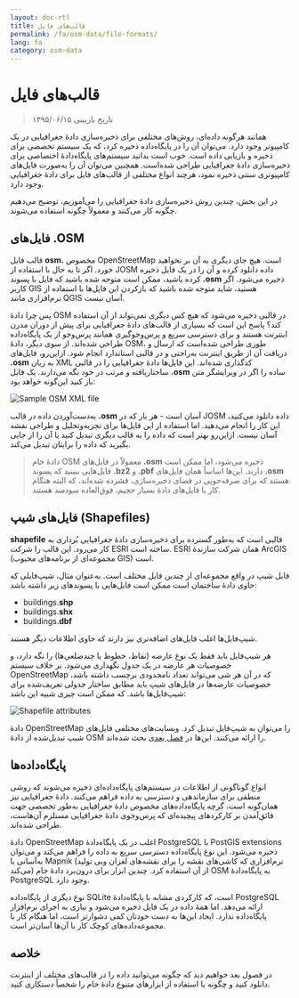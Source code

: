 ```yaml
---
layout: doc-rtl
title: قالب‌های فایل
permalink: /fa/osm-data/file-formats/
lang: fa
category: osm-data
---
```


قالب‌های فایل
=============

> تاریخ بازبینی ۱۳۹۵/۰۶/۱۵

همانند هرگونه داده‌ای، روش‌های مختلفی برای ذخیره‌سازی دادهٔ جغرافیایی در یک کامپیوتر وجود دارد. می‌توان آن را در پایگاه‌داده ذخیره کرد، که یک سیستم تخصصی برای ذخیره و بازیابی داده است. خوب است بدانید سیستم‌های پایگاه‌دادهٔ اختصاصی برای ذخیره‌سازی دادهٔ جغرافیایی طراحی شده‌است. همچنین می‌توان آن را به‌صورت فایل‌های کامپیوتری سنتی ذخیره نمود، هرچند انواع مختلفی از قالب‌های فایل برای دادهٔ جغرافیایی وجود دارد.  

در این بخش، چندین روش ذخیره‌سازی دادهٔ جغرافیایی را می‌آموزیم، توضیح می‌دهیم چگونه کار می‌کنند و معمولاً چگونه استفاده می‌شوند.  

فایل‌های ‎.OSM
-----------

قالب فایل **osm‎.** مخصوص OpenStreetMap است. هیچ جای دیگری به آن بر نخواهید خورد. اگر تا به حال با استفاده از JOSM داده دانلود کرده و آن را در یک فایل ذخیره کرده باشید، ممکن است متوجه شده باشید که فایل با پسوند **‎.osm** ذخیره می‌شود. اگر کاربر GIS هستید، شاید متوجه شده باشید که بازکردن این فایل‌ها با استفاده از نرم‌افزاری مانند QGIS آسان نیست.  

پس چرا دادهٔ OSM در قالبی ذخیره می‌شود که هیچ کس دیگری نمی‌تواند از آن استفاده کند؟ پاسخ این است که بسیاری از ‌قالب‌های دادهٔ جغرافیایی برای پیش از دوران مدرن اینترنت هستند و برای دسترسی سریع و پرس‌وجوگیری همانند پرس‌وجو از یک پایگاه‌داده طراحی شده‌اند. از سوی دیگر، دادهٔ OSM، طوری طراحی شده‌است که ارسال و دریافت آن از طریق اینترنت به‌راحتی و در قالبی استاندارد انجام شود. ازاین‌رو، فایل‌های **‎.osm** به زبان XML کدگذاری شده‌اند. این فایل‌ها دادهٔ جغرافیایی را در قالبی ساختاریافته و مرتب در خود نگه می‌دارند. یک فایل **‎.osm** ساده را اگر در ویرایشگر متن باز کنید این‌گونه خواهد بود:  

![Sample OSM XML file][]

به‌دست‌آوردن داده در قالب **‎.osm** آسان است - هر بار که در JOSM داده دانلود می‌کنید، این کار را انجام می‌دهید. اما استفاده از این فایل‌ها برای تجزیه‌وتحلیل و طراحی نقشه آسان نیست. ازاین‌رو بهتر است که داده را به قالب دیگری تبدیل کنید یا آن را از جایی بگیرید که داده را برایتان تبدیل می‌کند.  

> دادهٔ خام OSM معمولاً در فایل‌های **‎.osm** ذخیره می‌شود، اما ممکن است فایل‌هایی ببینید که پسوند **‎.bz2** و **‎.pbf** دارند. این‌ها اساساً همان فایل‌های **‎.osm** هستند که برای صرفه‌جویی در فضای ذخیره‌سازی، فشرده شده‌اند، که البته هنگام کار با فایل‌های دادهٔ بسیار حجیم، فوق‌العاده سودمند هستند.  

فایل‌های شیپ (Shapefiles)
----------

**shapefile** قالبی است که به‌طور گسترده برای ذخیره‌سازی دادهٔ جغرافیایی بُرداری به کار می‌رود. این قالب را شرکت ESRI ساخته است. ESRI همان شرکت سازندهٔ ArcGIS (مجموعه‌ای از برنامه‌های محبوب GIS) است.  

فایل شیپ در واقع مجموعه‌ای از چندین فایل مختلف است. به‌عنوان مثال، شیپ‌فایلی که حاوی دادهٔ ساختمان است ممکن است فایل‌هایی با پسوندهای زیر داشته باشد:  

-	buildings.**shp**
-	buildings.**shx**
-	buildings.**dbf**

شیپ‌فایل‌ها اغلب فایل‌های اضافه‌تری نیز دارند که حاوی اطلاعات دیگر هستند.  

هر شیپ‌فایل باید فقط یک نوع عارضه (نقاط، خطوط یا چندضلعی‌ها) را نگه دارد، و خصوصیات هر عارضه در یک جدول نگهداری می‌شود. بر خلاف سیستم OpenStreetMap که در آن هر شی می‌تواند تعداد نامحدودی برچسب داشته باشد، خصوصیات عارضه‌ها در فایل‌های شیپ باید مطابق ساختار جدولی تعریف‌شده برای شیپ‌فایل‌ها باشد. که ممکن است چیزی شبیه این باشد:  

![Shapefile attributes][]

دادهٔ OpenStreetMap را می‌توان به شیپ‌فایل تبدیل کرد. وبسایت‌های مختلفی فایل‌های شیپ تبدیل‌شده از دادهٔ OSM را ارائه می‌کنند. این‌ها در [فصل بعدی](/fa/osm-data/getting-data) بحث شده‌اند.  

پایگاه‌داده‌ها
---------

انواع گوناگونی از اطلاعات در سیستم‌های پایگاه‌داده‌ای ذخیره می‌شوند که روشی منطقی برای سازماندهی و دسترسی به داده فراهم می‌کنند. دادهٔ جغرافیایی نیز همان‌گونه است، گرچه پایگاه‌داده‌های مخصوص دادهٔ جغرافیایی به‌طور تخصصی جهت فائق‌آمدن بر کارکردهای پیچیده‌ای که پرس‌وجوی دادهٔ جغرافیایی مستلزم آن‌هاست، طراحی شده‌اند.  

دادهٔ OpenStreetMap اغلب در یک پایگاه‌دادهٔ PostgreSQL با PostGIS extensions ذخیره می‌شود. این نوع پایگاه‌داده دسترسی سریع به داده را فراهم می‌کند و می‌توان به‌آسانی با Mapnik (نرم‌افزاری که کاشی‌های نقشه را برای نقشه‌های لغزان وبی تولید می‌کند) از آن استفاده کرد. چندین ابزار برای درون‌برد دادهٔ خام OSM به پایگاه‌دادهٔ PostgreSQL وجود دارد.  

نوع دیگری از پایگاه‌داده SQLite است، که کارکردی مشابه با پایگاه‌دادهٔ PostgreSQL ارائه می‌دهد. اما همهٔ داده در یک فایل ذخیره می‌شود و نیازی به اجرای نرم‌افزار پایگاه‌داده ندارد. ایجاد این‌ها به دست خودتان کمی دشوارتر است، اما هنگام کار با مجموعه‌داده‌های  کوچک کار با آن‌ها آسان‌تر است.  

خلاصه
-------

در فصول بعد خواهیم دید که چگونه می‌توانید داده را در قالب‌های مختلف از اینترنت دانلود کنید و چگونه با استفاده از ابزارهای متنوع دادهٔ خام را شخصاً دستکاری کنید.  


[Sample OSM XML file]: /images/osm-data/example_osm.png
[Shapefile attributes]: /images/osm-data/shapefile_attributes.png